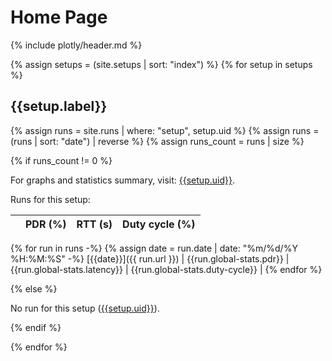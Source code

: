 # Home Page

{% include plotly/header.md %}

{% assign setups = (site.setups | sort: "index") %}
{% for setup in setups %}

## {{setup.label}}

{% assign runs = site.runs | where: "setup", setup.uid %}
{% assign runs = (runs | sort: "date") | reverse %}
{% assign runs_count = runs | size %}

{% if runs_count != 0 %}

For graphs and statistics summary, visit: [{{setup.uid}}]({{setup.url}}).

Runs for this setup:

|  | PDR (%) | RTT (s) | Duty cycle (%) |
| --- | ---: | ---: | ---:  |
{% for run in runs -%}
{% assign date = run.date | date: "%m/%d/%Y %H:%M:%S" -%}
[{{date}}]({{ run.url }}) | {{run.global-stats.pdr}} | {{run.global-stats.latency}} | {{run.global-stats.duty-cycle}} |
{% endfor %}

{% else %}

No run for this setup ([{{setup.uid}}]({{setup.url}})).

{% endif %}

{% endfor %}
